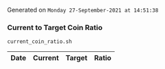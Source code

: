 Generated on `Monday 27-September-2021 at 14:51:38`

### Current to Target Coin Ratio
`current_coin_ratio.sh`

Date|Current|Target|Ratio
---|---|---|---
